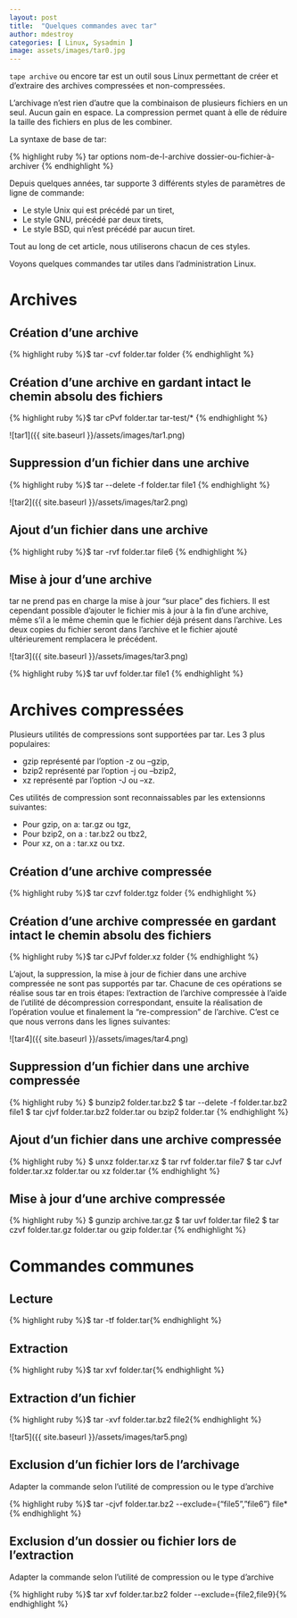 ```yaml
---
layout: post
title:  "Quelques commandes avec tar"
author: mdestroy
categories: [ Linux, Sysadmin ]
image: assets/images/tar0.jpg
---
```


`tape archive` ou encore tar est un outil sous Linux permettant de créer et d’extraire des archives compressées et non-compressées.

L’archivage n’est rien d’autre que la combinaison de plusieurs fichiers en un seul. Aucun gain en espace. La compression permet quant à elle de réduire la taille des fichiers en plus de les combiner.

La syntaxe de base de tar:

{% highlight ruby %} tar options nom-de-l-archive dossier-ou-fichier-à-archiver {% endhighlight %}

Depuis quelques années, tar supporte 3 différents styles de paramètres de ligne de commande:

+ Le style Unix qui est précédé par un tiret,
+ Le style GNU, précédé par deux tirets,
+ Le style BSD, qui n’est précédé par aucun tiret.

Tout au long de cet article, nous utiliserons chacun de ces styles.

Voyons quelques commandes tar utiles dans l’administration Linux.

# Archives
## Création d’une archive

{% highlight ruby %}$ tar -cvf folder.tar folder {% endhighlight %}

## Création d’une archive en gardant intact le chemin absolu des fichiers

{% highlight ruby %}$ tar cPvf folder.tar tar-test/* {% endhighlight %}

![tar1]({{ site.baseurl }}/assets/images/tar1.png)

## Suppression d’un fichier dans une archive

{% highlight ruby %}$ tar --delete -f folder.tar file1 {% endhighlight %}

![tar2]({{ site.baseurl }}/assets/images/tar2.png)

## Ajout d’un fichier dans une archive

{% highlight ruby %}$ tar -rvf folder.tar file6 {% endhighlight %}

## Mise à jour d’une archive

tar ne prend pas en charge la mise à jour “sur place” des fichiers. Il est cependant possible d’ajouter le fichier mis à jour à la fin d’une archive, même s’il a le même chemin que le fichier déjà présent dans l’archive. Les deux copies du fichier seront dans l’archive et le fichier ajouté ultérieurement remplacera le précédent.

![tar3]({{ site.baseurl }}/assets/images/tar3.png)

{% highlight ruby %}$ tar uvf folder.tar file1 {% endhighlight %}

# Archives compressées

Plusieurs utilités de compressions sont supportées par tar. Les 3 plus populaires:
+ gzip représenté par l’option -z ou –gzip,
+ bzip2 représenté par l’option -j ou –bzip2,
+ xz représenté par l’option -J ou –xz.

Ces utilités de compression sont reconnaissables par les extensionns suivantes:

+ Pour gzip, on a: tar.gz ou tgz,
+ Pour bzip2, on a : tar.bz2 ou tbz2,
+ Pour xz, on a : tar.xz ou txz.

## Création d’une archive compressée

{% highlight ruby %}$ tar czvf folder.tgz folder {% endhighlight %}

## Création d’une archive compressée en gardant intact le chemin absolu des fichiers

{% highlight ruby %}$ tar cJPvf folder.xz folder {% endhighlight %}

L’ajout, la suppression, la mise à jour de fichier dans une archive compressée ne sont pas supportés par tar.
Chacune de ces opérations se réalise sous tar en trois étapes: l’extraction de l’archive compressée à l’aide de l’utilité de décompression correspondant, ensuite la réalisation de l’opération voulue et finalement la “re-compression” de l’archive.
C’est ce que nous verrons dans les lignes suivantes:

![tar4]({{ site.baseurl }}/assets/images/tar4.png)

## Suppression d’un fichier dans une archive compressée

{% highlight ruby %}
$ bunzip2 folder.tar.bz2
$ tar --delete -f folder.tar.bz2 file1
$ tar cjvf folder.tar.bz2 folder.tar ou bzip2 folder.tar
{% endhighlight %}

## Ajout d’un fichier dans une archive compressée

{% highlight ruby %}
$ unxz folder.tar.xz
$ tar rvf folder.tar file7
$ tar cJvf folder.tar.xz folder.tar ou xz folder.tar
{% endhighlight %}

## Mise à jour d’une archive compressée

{% highlight ruby %}
$ gunzip archive.tar.gz
$ tar uvf folder.tar file2
$ tar czvf folder.tar.gz folder.tar ou gzip folder.tar
{% endhighlight %}

# Commandes communes
## Lecture

{% highlight ruby %}$ tar -tf folder.tar{% endhighlight %}

## Extraction

{% highlight ruby %}$ tar xvf folder.tar{% endhighlight %}

## Extraction d’un fichier

{% highlight ruby %}$ tar -xvf folder.tar.bz2 file2{% endhighlight %}

![tar5]({{ site.baseurl }}/assets/images/tar5.png)

## Exclusion d’un fichier lors de l’archivage
Adapter la commande selon l’utilité de compression ou le type d’archive

{% highlight ruby %}$ tar -cjvf folder.tar.bz2 --exclude={“file5”,”file6”} file*{% endhighlight %}

## Exclusion d’un dossier ou fichier lors de l’extraction
Adapter la commande selon l’utilité de compression ou le type d’archive

{% highlight ruby %}$ tar xvf folder.tar.bz2 folder --exclude={file2,file9}{% endhighlight %}

